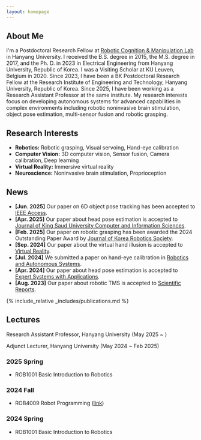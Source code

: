 ```yaml
---
layout: homepage
---
```


## About Me

I'm a Postdoctoral Research Fellow at [Robotic Cognition & Manipulation Lab](https://rilab.hanyang.ac.kr) in Hanyang University.
I received the B.S. degree in 2015, the M.S. degree in 2017, and the Ph. D. in 2023 in Electrical Engineering from Hanyang University, Republic of Korea. 
I was a Visiting Scholar at KU Leuven, Belgium in 2020. 
Since 2023, I have been a BK Postdoctoral Research Fellow at the Research Institute of Engineering and Technology, Hanyang University, Republic of Korea. 
Since 2025, I have been working as a Research Assistant Professor at the same institute.
My research interests focus on developing autonomous systems for advanced capabilities in complex environments including robotic noninvasive brain stimulation, object pose estimation, multi-sensor fusion and robotic grasping.

## Research Interests

- **Robotics:** Robotic grasping, Visual servoing, Hand-eye calibration
- **Computer Vision:** 3D computer vision, Sensor fusion, Camera calibration, Deep learning
- **Virtual Reality:** Immersive virtual reality
- **Neuroscience:** Noninvasive brain stimulation, Proprioception

## News

- **[Jun. 2025]** Our paper on 6D object pose tracking has been accepted to [IEEE Access](https://ieeexplore.ieee.org/abstract/document/11036096).
- **[Apr. 2025]** Our paper about head pose estimation is accepted to [Journal of King Saud University Computer and Information Sciences](https://link.springer.com/journal/44443).
- **[Feb. 2025]** Our paper on robotic grasping has been awarded the 2024 Outstanding Paper Award by [Journal of Korea Robotics Society](https://jkros.org).
- **[Sep. 2024]** Our paper about the virtual hand illusion is accepted to [Virtual Reality](https://link.springer.com/journal/10055).
- **[Jul. 2024]** We submitted a paper on hand-eye calibration in [Robotics and Autonomous Systems](https://www.sciencedirect.com/journal/robotics-and-autonomous-systems).
- **[Apr. 2024]** Our paper about head pose estimation is accepted to [Expert Systems with Applications](https://www.sciencedirect.com/journal/expert-systems-with-applications).
- **[Aug. 2023]** Our paper about robotic TMS is accepted to [Scientific Reports](https://www.nature.com/srep/).

{% include_relative _includes/publications.md %}

## Lectures

Research Assistant Professor, Hanyang University
(May 2025 ~ )

Adjunct Lecturer, Hanyang University
(May 2024 ~ Feb 2025)

### 2025 Spring
- ROB1001 Basic Introduction to Robotics

### 2024 Fall
- ROB4009 Robot Programming ([link](https://github.com/normajeane-m/ROB4009))

### 2024 Spring
- ROB1001 Basic Introduction to Robotics
